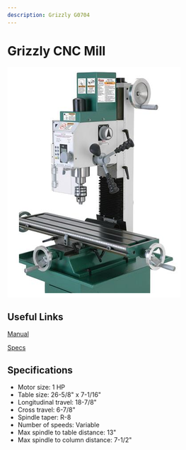 ```yaml
---
description: Grizzly G0704
---
```


# Grizzly CNC Mill

![](../.gitbook/assets/image%20%28117%29.png)

## Useful Links

[Manual](https://drive.google.com/file/d/1ugijrJbTJ6xL7cI6AJdM4XCdyn13UwDp/view?usp=sharing)

[Specs](https://drive.google.com/file/d/1OgEu6Z53OMu2ozl_onwDVhtvIWdLNl2x/view?usp=sharing)

## Specifications

* Motor size: 1 HP
* Table size: 26-5/8" x 7-1/16"
* Longitudinal travel: 18-7/8"
* Cross travel: 6-7/8"
* Spindle taper: R-8
* Number of speeds: Variable
* Max spindle to table distance: 13"
* Max spindle to column distance: 7-1/2"



